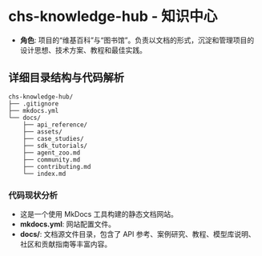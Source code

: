 # chs-knowledge-hub - 知识中心

*   **角色**: 项目的“维基百科”与“图书馆”。负责以文档的形式，沉淀和管理项目的设计思想、技术方案、教程和最佳实践。

## 详细目录结构与代码解析

```
chs-knowledge-hub/
├── .gitignore
├── mkdocs.yml
└── docs/
    ├── api_reference/
    ├── assets/
    ├── case_studies/
    ├── sdk_tutorials/
    ├── agent_zoo.md
    ├── community.md
    ├── contributing.md
    └── index.md
```

### 代码现状分析

*   这是一个使用 MkDocs 工具构建的静态文档网站。
*   **mkdocs.yml**: 网站配置文件。
*   **docs/**: 文档源文件目录，包含了 API 参考、案例研究、教程、模型库说明、社区和贡献指南等丰富内容。
